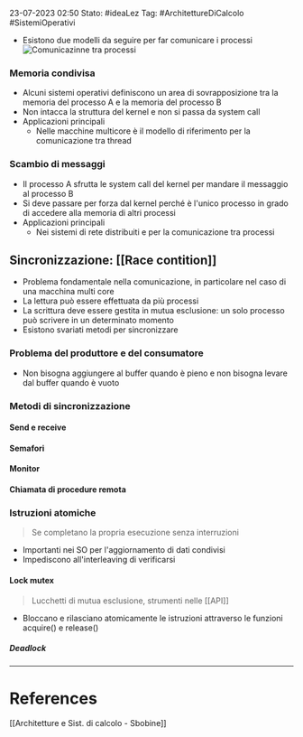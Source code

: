 23-07-2023 02:50
Stato: #ideaLez 
Tag: #ArchitettureDiCalcolo #SistemiOperativi

- Esistono due modelli da seguire per far comunicare i processi
![Comunicazinne tra processi](https://i.imgur.com/q7bnesM.png)
### Memoria condivisa
- Alcuni sistemi operativi definiscono un area di sovrapposizione tra la memoria del processo A e la memoria del processo B
- Non intacca la struttura del kernel e non si passa da system call
- Applicazioni principali
	- Nelle macchine multicore è il modello di riferimento per la comunicazione tra thread
### Scambio di messaggi
- Il processo A sfrutta le system call del kernel per mandare il messaggio al processo B
- Si deve passare per forza dal kernel perché è l'unico processo in grado di accedere alla memoria di altri processi
- Applicazioni principali
	- Nei sistemi di rete distribuiti e per la comunicazione tra processi
## Sincronizzazione: [[Race contition]]
- Problema fondamentale nella comunicazione, in particolare nel caso di una macchina multi core 
- La lettura può essere effettuata da più processi
- La scrittura deve essere gestita in mutua esclusione: un solo processo può scrivere in un determinato momento
- Esistono svariati metodi per sincronizzare
### Problema del produttore e del consumatore
- Non bisogna aggiungere al buffer quando è pieno e non bisogna levare dal buffer quando è vuoto
### Metodi di sincronizzazione
#### Send e receive
#### Semafori
#### Monitor
#### Chiamata di procedure remota
### Istruzioni atomiche
> Se completano la propria esecuzione senza interruzioni
- Importanti nei SO per l'aggiornamento di dati condivisi
- Impediscono all'interleaving di verificarsi
#### Lock mutex
> Lucchetti di mutua esclusione, strumenti nelle [[API]]
- Bloccano e rilasciano atomicamente le istruzioni attraverso le funzioni acquire() e release()
##### Deadlock






---
# References 
[[Architetture e Sist. di calcolo - Sbobine]]
